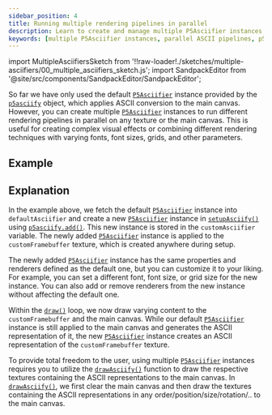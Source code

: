 ```yaml
---
sidebar_position: 4
title: Running multiple rendering pipelines in parallel
description: Learn to create and manage multiple P5Asciifier instances in p5.asciify. Run different ASCII rendering pipelines in parallel on various textures with unique fonts, grid sizes, and effects for complex visual compositions.
keywords: [multiple P5Asciifier instances, parallel ASCII pipelines, p5asciify add method, multiple textures ASCII, parallel rendering p5.asciify, custom asciifier configuration, advanced ASCII effects, texture-based ASCII conversion]
---
```


import MultipleAsciifiersSketch from '!!raw-loader!./sketches/multiple-asciifiers/00_multiple_asciifiers_sketch.js';
import SandpackEditor from '@site/src/components/SandpackEditor/SandpackEditor';

So far we have only used the default [`P5Asciifier`](../api/classes/P5Asciifier) instance provided by the [`p5asciify`](../api/variables/p5asciify) object, which applies ASCII conversion to the main canvas. However, you can create multiple [`P5Asciifier`](../api/classes/P5Asciifier) instances to run different rendering pipelines in parallel on any texture or the main canvas. This is useful for creating complex visual effects or combining different rendering techniques with varying fonts, font sizes, grids, and other parameters.

## Example

<SandpackEditor
  sketch={MultipleAsciifiersSketch}
  template="static"
/>

## Explanation

In the example above, we fetch the default [`P5Asciifier`](../api/classes/P5Asciifier) instance into `defaultAsciifier` and create a new [`P5Asciifier`](../api/classes/P5Asciifier) instance in [`setupAsciify()`](../api/interfaces/P5AsciifyExtensions#setupasciify) using [`p5asciify.add()`](../api/classes/P5AsciifierManager#add). This new instance is stored in the `customAsciifier` variable. The newly added [`P5Asciifier`](../api/classes/P5Asciifier) instance is applied to the `customFramebuffer` texture, which is created anywhere during setup.

The newly added [`P5Asciifier`](../api/classes/P5Asciifier) instance has the same properties and renderers defined as the default one, but you can customize it to your liking. For example, you can set a different font, font size, or grid size for the new instance. You can also add or remove renderers from the new instance without affecting the default one.

Within the [`draw()`](https://p5js.org/reference/p5/draw/) loop, we now draw varying content to the `customFramebuffer` and the main canvas. While our default [`P5Asciifier`](../api/classes/P5Asciifier) instance is still applied to the main canvas and generates the ASCII representation of it, the new [`P5Asciifier`](../api/classes/P5Asciifier) instance creates an ASCII representation of the `customFramebuffer` texture.

To provide total freedom to the user, using multiple [`P5Asciifier`](../api/classes/P5Asciifier) instances requires you to utilize the [`drawAsciify()`](../api/interfaces/P5AsciifyExtensions#drawasciify) function to draw the respective textures containing the ASCII representations to the main canvas. In [`drawAsciify()`](../api/interfaces/P5AsciifyExtensions#drawasciify), we first clear the main canvas and then draw the textures containing the ASCII representations in any order/position/size/rotation/.. to the main canvas. 